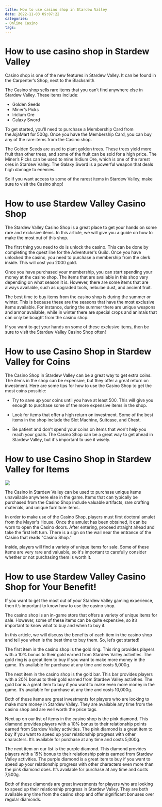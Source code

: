 ```yaml
---
title: How to use casino shop in Stardew Valley
date: 2022-11-03 09:07:22
categories:
- Online Casino
tags:
---
```



#  How to use casino shop in Stardew Valley

Casino shop is one of the new features in Stardew Valley. It can be found in the Carpenter’s Shop, next to the Blacksmith.

The Casino shop sells rare items that you can’t find anywhere else in Stardew Valley. These items include:

- Golden Seeds
- Miner’s Picks
- Iridium Ore
- Galaxy Sword

To get started, you’ll need to purchase a Membership Card from theJojaMart for 500g. Once you have the Membership Card, you can buy any of the rare items from the Casino shop.

The Golden Seeds are used to plant golden trees. These trees yield more fruit than other trees, and some of the fruit can be sold for a high price. The Miner’s Picks can be used to mine Iridium Ore, which is one of the rarest ores in Stardew Valley. The Galaxy Sword is a powerful weapon that deals high damage to enemies.

So if you want access to some of the rarest items in Stardew Valley, make sure to visit the Casino shop!

#  How to use Stardew Valley Casino Shop

The Stardew Valley Casino Shop is a great place to get your hands on some rare and exclusive items. In this article, we will give you a guide on how to make the most out of this shop.

The first thing you need to do is unlock the casino. This can be done by completing the quest line for the Adventurer's Guild. Once you have unlocked the casino, you need to purchase a membership from the clerk inside. This will cost you 2000 gold.

Once you have purchased your membership, you can start spending your money at the casino shop. The items that are available in this shop vary depending on what season it is. However, there are some items that are always available, such as upgraded tools, nebulae dust, and ancient fruit.

The best time to buy items from the casino shop is during the summer or winter. This is because these are the seasons that have the most exclusive items available. For instance, during the summer there are unique weapons and armor available, while in winter there are special crops and animals that can only be bought from the casino shop.

If you want to get your hands on some of these exclusive items, then be sure to visit the Stardew Valley Casino Shop often!

#  How to use Casino Shop in Stardew Valley for Coins

The Casino Shop in Stardew Valley can be a great way to get extra coins. The items in the shop can be expensive, but they offer a great return on investment. Here are some tips for how to use the Casino Shop to get the most coins possible:

- Try to save up your coins until you have at least 500. This will give you enough to purchase some of the more expensive items in the shop.

- Look for items that offer a high return on investment. Some of the best items in the shop include the Slot Machine, Suitcase, and Chest.

- Be patient and don't spend your coins on items that won't help you reach your goals. The Casino Shop can be a great way to get ahead in Stardew Valley, but it's important to use it wisely.

#  How to use Casino Shop in Stardew Valley for Items

![](https://www.stardewvalleywiki.com/images/e/ed/CasinoShop_Example.png)

The Casino in Stardew Valley can be used to purchase unique items unavailable anywhere else in the game. Items that can typically be purchased from the Casino Shop include valuable artifacts, rare crafting materials, and unique furniture items.

In order to make use of the Casino Shop, players must first doctoral amulet from the Mayor's House. Once the amulet has been obtained, it can be worn to open the Casino doors. After entering, proceed straight ahead and take the first left turn. There is a sign on the wall near the entrance of the Casino that reads "Casino Shop."

Inside, players will find a variety of unique items for sale. Some of these items are very rare and valuable, so it's important to carefully consider whether or not purchasing them is worth it.

#  How to use Stardew Valley Casino Shop for Your Benefit!

If you want to get the most out of your Stardew Valley gaming experience, then it’s important to know how to use the casino shop.

The casino shop is an in-game store that offers a variety of unique items for sale. However, some of these items can be quite expensive, so it’s important to know what to buy and when to buy it.

In this article, we will discuss the benefits of each item in the casino shop and tell you when is the best time to buy them. So, let’s get started!

The first item in the casino shop is the gold ring. This ring provides players with a 10% bonus to their gold earned from Stardew Valley activities. The gold ring is a great item to buy if you want to make more money in the game. It’s available for purchase at any time and costs 5,000g.

The next item in the casino shop is the gold bar. This bar provides players with a 20% bonus to their gold earned from Stardew Valley activities. The gold bar is a great item to buy if you want to make even more money in the game. It’s available for purchase at any time and costs 10,000g.

Both of these items are great investments for players who are looking to make more money in Stardew Valley. They are available any time from the casino shop and are well worth the price tags.

Next up on our list of items in the casino shop is the pink diamond. This diamond provides players with a 10% bonus to their relationship points earned from Stardew Valley activities. The pink diamond is a great item to buy if you want to speed up your relationship progress with other characters. It’s available for purchase at any time and costs 5,000g.

The next item on our list is the purple diamond. This diamond provides players with a 15% bonus to their relationship points earned from Stardew Valley activities. The purple diamond is a great item to buy if you want to speed up your relationship progress with other characters even more than the pink diamond does. It’s available for purchase at any time and costs 7,500g.

Both of these diamonds are great investments for players who are looking to speed up their relationship progress in Stardew Valley. They are both available any time from the casino shop and offer significant bonuses over regular diamonds.